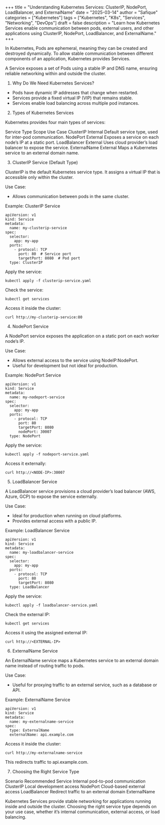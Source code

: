 +++
title = "Understanding Kubernetes Services: ClusterIP, NodePort, LoadBalancer, and ExternalName"
date = "2025-03-14"
author = "Safique"
categories = ["Kubernetes"]
tags = ["Kubernetes", "K8s", "Services", "Networking", "DevOps"]
draft = false
description = "Learn how Kubernetes Services enable communication between pods, external users, and other applications using ClusterIP, NodePort, LoadBalancer, and ExternalName."
+++

In Kubernetes, Pods are ephemeral, meaning they can be created and destroyed dynamically. To allow stable communication between different components of an application, Kubernetes provides Services.

A Service exposes a set of Pods using a stable IP and DNS name, ensuring reliable networking within and outside the cluster.

1. Why Do We Need Kubernetes Services?
* Pods have dynamic IP addresses that change when restarted.
* Services provide a fixed virtual IP (VIP) that remains stable.
* Services enable load balancing across multiple pod instances.

2. Types of Kubernetes Services

Kubernetes provides four main types of services:

Service Type	Scope	Use Case
ClusterIP	Internal	Default service type, used for inter-pod communication.
NodePort	External	Exposes a service on each node’s IP at a static port.
LoadBalancer	External	Uses cloud provider’s load balancer to expose the service.
ExternalName	External	Maps a Kubernetes service to an external domain name.

3. ClusterIP Service (Default Type)

ClusterIP is the default Kubernetes service type. It assigns a virtual IP that is accessible only within the cluster.

Use Case:
* Allows communication between pods in the same cluster.

Example: ClusterIP Service
```
apiVersion: v1
kind: Service
metadata:
  name: my-clusterip-service
spec:
  selector:
    app: my-app
  ports:
    - protocol: TCP
      port: 80  # Service port
      targetPort: 8080  # Pod port
  type: ClusterIP
```
Apply the service:
```
kubectl apply -f clusterip-service.yaml
```
Check the service:
```
kubectl get services
```
Access it inside the cluster:
```
curl http://my-clusterip-service:80
```
4. NodePort Service

A NodePort service exposes the application on a static port on each worker node’s IP.

Use Case:
* Allows external access to the service using NodeIP:NodePort.
* Useful for development but not ideal for production.

Example: NodePort Service
```
apiVersion: v1
kind: Service
metadata:
  name: my-nodeport-service
spec:
  selector:
    app: my-app
  ports:
    - protocol: TCP
      port: 80
      targetPort: 8080
      nodePort: 30007
  type: NodePort
```
Apply the service:
```
kubectl apply -f nodeport-service.yaml
```
Access it externally:
```
curl http://<NODE-IP>:30007
```
5. LoadBalancer Service

A LoadBalancer service provisions a cloud provider’s load balancer (AWS, Azure, GCP) to expose the service externally.

Use Case:
* Ideal for production when running on cloud platforms.
* Provides external access with a public IP.

Example: LoadBalancer Service
```
apiVersion: v1
kind: Service
metadata:
  name: my-loadbalancer-service
spec:
  selector:
    app: my-app
  ports:
    - protocol: TCP
      port: 80
      targetPort: 8080
  type: LoadBalancer
```
Apply the service:
```
kubectl apply -f loadbalancer-service.yaml
```
Check the external IP:
```
kubectl get services
```
Access it using the assigned external IP:
```
curl http://<EXTERNAL-IP>
```
6. ExternalName Service

An ExternalName service maps a Kubernetes service to an external domain name instead of routing traffic to pods.

Use Case:
* Useful for proxying traffic to an external service, such as a database or API.

Example: ExternalName Service
```
apiVersion: v1
kind: Service
metadata:
  name: my-externalname-service
spec:
  type: ExternalName
  externalName: api.example.com
```
Access it inside the cluster:
```
curl http://my-externalname-service
```
This redirects traffic to api.example.com.

7. Choosing the Right Service Type

Scenario	Recommended Service
Internal pod-to-pod communication	ClusterIP
Local development access	NodePort
Cloud-based external access	LoadBalancer
Redirect traffic to an external domain	ExternalName

Kubernetes Services provide stable networking for applications running inside and outside the cluster. Choosing the right service type depends on your use case, whether it’s internal communication, external access, or load balancing.

